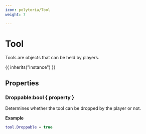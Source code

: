 ```yaml
---
icon: polytoria/Tool
weight: 7

---
```


# Tool
Tools are objects that can be held by players.

{{ inherits("Instance") }}

## Properties
### Droppable:bool { property }
Determines whether the tool can be dropped by the player or not.

**Example**
```lua
tool.Droppable = true
```